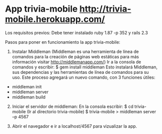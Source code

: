 App trivia-mobile http://trivia-mobile.herokuapp.com/
=====================================================

Los requisitos previos: 
Debe tener instalado ruby 1.87 -p 352 y rails 2.3

Pasos para poner en funcionamiento la app trivia-mobile:

1) Instalar Middleman (Middleman es una herramienta de línea de comandos para la creación de páginas web estáticas para más información visitar http://middlemanapp.com/)
Ir a la consola de comandos y escribir: 
$ gem install middleman
Esto instalará Middleman, sus dependencias y las herramientas de línea de comandos para su uso.
Este proceso agregará un nuevo comando, con 3 funciones útiles:
-	middleman init
-	middleman server
-	middleman build

2) Iniciar el servidor de middleman:
En la consola escribir:
$ cd trivia-mobile (Ir al directorio trivia-mobile)
$ trivia-mobile > middleman server –p 4567 

3) Abrir el navegador e ir a localhost/4567 para vizualizar la app.



